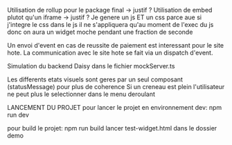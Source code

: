 Utilisation de rollup pour le package final -> justif ?
Utilisation de embed plutot qu'un iframe -> justif ?
Je genere un js ET un css parce aue si j'integre le css dans le js il ne s'appliquera qu'au moment de l'exec du js donc on aura un widget moche pendant une fraction de seconde

Un envoi d'event en cas de reussite de paiement est interessant pour le site hote.
La communication avec le site hote se fait via un dispatch d'event.

Simulation du backend Daisy dans le fichier mockServer.ts


Les differents etats visuels sont geres par un seul composant (statusMessage) pour plus de coherence
Si un creneau est plein l'utilisateur ne peut plus le selectionner dans le menu deroulant


LANCEMENT DU PROJET
pour lancer le projet en environnement dev:
    npm run dev

pour build le projet:
    npm run build
    lancer test-widget.html dans le dossier demo